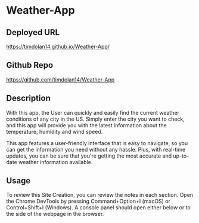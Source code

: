 # Weather-App

## Deployed URL

https://timdolan14.github.io/Weather-App/

## Github Repo

https://github.com/timdolan14/Weather-App

## Description 

With this app, the User can quickly and easily find the current weather conditions of any city in the US. Simply enter the city you want to check, and this app will provide you with the latest information about the temperature, humidity and wind speed.

This app features a user-friendly interface that is easy to navigate, so you can get the information you need without any hassle. Plus, with real-time updates, you can be sure that you're getting the most accurate and up-to-date weather information available.

## Usage 

To review this Site Creation, you can review the notes in each section. Open the Chrome DevTools by pressing Command+Option+I (macOS) or Control+Shift+I (Windows). A console panel should open either below or to the side of the webpage in the browser.